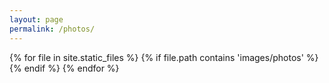 ```yaml
---
layout: page
permalink: /photos/
---
```


<div class="gallery">
  {% for file in site.static_files %}
    {% if file.path contains 'images/photos' %}
        <img src="/img/blank.png" alt="" data-echo="{{ file.path }}">
    {% endif %}
 {% endfor %}
</div>